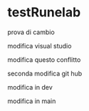 # testRunelab
prova di cambio


modifica visual studio

modifica questo conflitto


seconda modifica git hub

modifica in dev

modifica in main